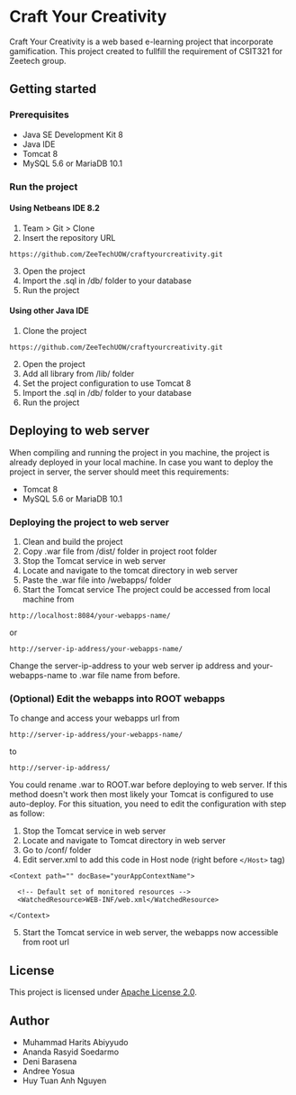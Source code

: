 # Craft Your Creativity
Craft Your Creativity is a web based e-learning project that incorporate gamification. This project created to fullfill the requirement of CSIT321 for Zeetech group.

## Getting started
### Prerequisites
* Java SE Development Kit 8
* Java IDE
* Tomcat 8
* MySQL 5.6 or MariaDB 10.1

### Run the project
#### Using Netbeans IDE 8.2
1. Team > Git > Clone
2. Insert the repository URL
```
https://github.com/ZeeTechUOW/craftyourcreativity.git
```
3. Open the project
4. Import the .sql in /db/ folder to your database
6. Run the project

#### Using other Java IDE
1. Clone the project
```
https://github.com/ZeeTechUOW/craftyourcreativity.git
```
2. Open the project
3. Add all library from /lib/ folder
4. Set the project configuration to use Tomcat 8
5. Import the .sql in /db/ folder to your database
6. Run the project

## Deploying to web server
When compiling and running the project in you machine, the project is already deployed in your local machine.
In case you want to deploy the project in server, the server should meet this requirements:
* Tomcat 8
* MySQL 5.6 or MariaDB 10.1

### Deploying the project to web server
1. Clean and build the project
2. Copy .war file from /dist/ folder in project root folder
3. Stop the Tomcat service in web server
4. Locate and navigate to the tomcat directory in web server
5. Paste the .war file into /webapps/ folder
6. Start the Tomcat service
The project could be accessed from local machine from
```
http://localhost:8084/your-webapps-name/
```
or
```
http://server-ip-address/your-webapps-name/
```
Change the server-ip-address to your web server ip address and your-webapps-name to .war file name from before.

### (Optional) Edit the webapps into ROOT webapps
To change and access your webapps url from
```
http://server-ip-address/your-webapps-name/
```
to
```
http://server-ip-address/
```
You could rename .war to ROOT.war before deploying to web server. If this method doesn't work then most likely your Tomcat is configured to use auto-deploy. For this situation, you need to edit the configuration with step as follow:
1. Stop the Tomcat service in web server
2. Locate and navigate to Tomcat directory in web server
3. Go to /conf/ folder
4. Edit server.xml to add this code in Host node (right before ```</Host>``` tag)
```
<Context path="" docBase="yourAppContextName">

  <!-- Default set of monitored resources -->
  <WatchedResource>WEB-INF/web.xml</WatchedResource>

</Context>
```
5. Start the Tomcat service in web server, the webapps now accessible from root url

## License
This project is licensed under [Apache License 2.0](http://www.apache.org/licenses/LICENSE-2.0).

## Author
* Muhammad Harits Abiyyudo
* Ananda Rasyid Soedarmo
* Deni Barasena
* Andree Yosua
* Huy Tuan Anh Nguyen
